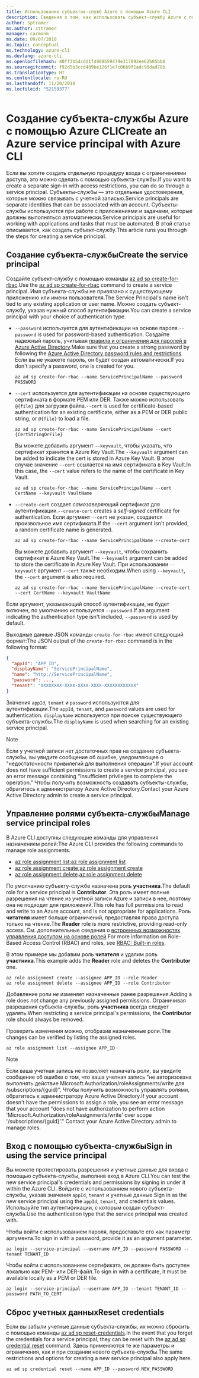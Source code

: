 ```yaml
---
title: Использование субъектов-служб Azure с помощью Azure CLI
description: Сведения о том, как использовать субъект-службу Azure с помощью Azure CLI.
author: sptramer
ms.author: sttramer
manager: carmonm
ms.date: 09/07/2018
ms.topic: conceptual
ms.technology: azure-cli
ms.devlang: azure-cli
ms.openlocfilehash: 40ff3b54cdd1f4908b59479e317092ee62b05bb0
ms.sourcegitcommit: f92d5b3ccd409be126f1e7c06b9f1adc98dad78b
ms.translationtype: HT
ms.contentlocale: ru-RU
ms.lasthandoff: 11/20/2018
ms.locfileid: "52159377"
---
```

# <a name="create-an-azure-service-principal-with-azure-cli"></a><span data-ttu-id="b8826-103">Создание субъекта-службы Azure с помощью Azure CLI</span><span class="sxs-lookup"><span data-stu-id="b8826-103">Create an Azure service principal with Azure CLI</span></span>

<span data-ttu-id="b8826-104">Если вы хотите создать отдельную процедуру входа с ограничениями доступа, это можно сделать с помощью субъекта-службы.</span><span class="sxs-lookup"><span data-stu-id="b8826-104">If you want to create a separate sign-in with access restrictions, you can do so through a service principal.</span></span> <span data-ttu-id="b8826-105">Субъекты-службы — это отдельные удостоверения, которые можно связывать с учетной записью.</span><span class="sxs-lookup"><span data-stu-id="b8826-105">Service principals are separate identities that can be associated with an account.</span></span> <span data-ttu-id="b8826-106">Субъекты-службы используются при работе с приложениями и задачами, которые должны выполняться автоматически.</span><span class="sxs-lookup"><span data-stu-id="b8826-106">Service principals are useful for working with applications and tasks that must be automated.</span></span> <span data-ttu-id="b8826-107">В этой статье описывается, как создать субъект-службу.</span><span class="sxs-lookup"><span data-stu-id="b8826-107">This article runs you through the steps for creating a service principal.</span></span>

## <a name="create-the-service-principal"></a><span data-ttu-id="b8826-108">Создание субъекта-службы</span><span class="sxs-lookup"><span data-stu-id="b8826-108">Create the service principal</span></span>

<span data-ttu-id="b8826-109">Создайте субъект-службу с помощью команды [az ad sp create-for-rbac](/cli/azure/ad/sp#az-ad-sp-create-for-rbac).</span><span class="sxs-lookup"><span data-stu-id="b8826-109">Use the [az ad sp create-for-rbac](/cli/azure/ad/sp#az-ad-sp-create-for-rbac) command to create a service principal.</span></span> <span data-ttu-id="b8826-110">Имя субъекта-службы не привязано к существующему приложению или имени пользователя.</span><span class="sxs-lookup"><span data-stu-id="b8826-110">The Service Principal's name isn't tied to any existing application or user name.</span></span> <span data-ttu-id="b8826-111">Можно создать субъект-службу, указав нужный способ аутентификации.</span><span class="sxs-lookup"><span data-stu-id="b8826-111">You can create a service principal with your choice of authentication type.</span></span>

* <span data-ttu-id="b8826-112">`--password` используется для аутентификации на основе пароля.</span><span class="sxs-lookup"><span data-stu-id="b8826-112">`--password` is used for password-based authentication.</span></span> <span data-ttu-id="b8826-113">Создайте надежный пароль, учитывая [правила и ограничения для паролей в Azure Active Directory](/azure/active-directory/active-directory-passwords-policy).</span><span class="sxs-lookup"><span data-stu-id="b8826-113">Make sure that you create a strong password by following the [Azure Active Directory password rules and restrictions](/azure/active-directory/active-directory-passwords-policy).</span></span> <span data-ttu-id="b8826-114">Если вы не укажете пароль, он будет создан автоматически.</span><span class="sxs-lookup"><span data-stu-id="b8826-114">If you don't specify a password, one is created for you.</span></span>

  ```azurecli-interactive
  az ad sp create-for-rbac --name ServicePrincipalName --password PASSWORD
  ```

* <span data-ttu-id="b8826-115">`--cert` используется для аутентификации на основе существующего сертификата в формате PEM или DER. Также можно использовать `@{file}` для загрузки файла.</span><span class="sxs-lookup"><span data-stu-id="b8826-115">`--cert` is used for certificate-based authentication for an existing certificate, either as a PEM or DER public string, or `@{file}` to load a file.</span></span>

  ```azurecli-interactive
  az ad sp create-for-rbac --name ServicePrincipalName --cert {CertStringOrFile}
  ```

  <span data-ttu-id="b8826-116">Вы можете добавить аргумент `--keyvault`, чтобы указать, что сертификат хранится в Azure Key Vault.</span><span class="sxs-lookup"><span data-stu-id="b8826-116">The `--keyvault` argument can be added to indicate the cert is stored in Azure Key Vault.</span></span> <span data-ttu-id="b8826-117">В этом случае значение `--cert` ссылается на имя сертификата в Key Vault.</span><span class="sxs-lookup"><span data-stu-id="b8826-117">In this case, the `--cert` value refers to the name of the certificate in Key Vault.</span></span>

  ```azurecli-interactive
  az ad sp create-for-rbac --name ServicePrincipalName --cert CertName --keyvault VaultName
  ```

* <span data-ttu-id="b8826-118">`--create-cert` создает _самозаверяющий_ сертификат для аутентификации.</span><span class="sxs-lookup"><span data-stu-id="b8826-118">`--create-cert` creates a _self-signed_ certificate for authentication.</span></span> <span data-ttu-id="b8826-119">Если аргумент `--cert` не указан, создается произвольное имя сертификата.</span><span class="sxs-lookup"><span data-stu-id="b8826-119">If the `--cert` argument isn't provided, a random certificate name is generated.</span></span>

  ```azurecli-interactive
  az ad sp create-for-rbac --name ServicePrincipalName --create-cert
  ```

  <span data-ttu-id="b8826-120">Вы можете добавить аргумент `--keyvault`, чтобы сохранить сертификат в Azure Key Vault.</span><span class="sxs-lookup"><span data-stu-id="b8826-120">The `--keyvault` argument can be added to store the certificate in Azure Key Vault.</span></span> <span data-ttu-id="b8826-121">При использовании `--keyvault` аргумент `--cert` также необходим.</span><span class="sxs-lookup"><span data-stu-id="b8826-121">When using `--keyvault`, the `--cert` argument is also required.</span></span>

  ```azurecli-interactive
  az ad sp create-for-rbac --name ServicePrincipalName --create-cert --cert CertName --keyvault VaultName
  ```

<span data-ttu-id="b8826-122">Если аргумент, указывающий способ аутентификации, не будет включен, по умолчанию используется `--password`.</span><span class="sxs-lookup"><span data-stu-id="b8826-122">If an argument indicating the authentication type isn't included, `--password` is used by default.</span></span>

<span data-ttu-id="b8826-123">Выходные данные JSON команды `create-for-rbac` имеют следующий формат:</span><span class="sxs-lookup"><span data-stu-id="b8826-123">The JSON output of the `create-for-rbac` command is in the following format:</span></span>

```json
{
  "appId": "APP_ID",
  "displayName": "ServicePrincipalName",
  "name": "http://ServicePrincipalName",
  "password": ...,
  "tenant": "XXXXXXXX-XXXX-XXXX-XXXX-XXXXXXXXXXXX"
}
```

<span data-ttu-id="b8826-124">Значения `appId`, `tenant` и `password` используются для аутентификации.</span><span class="sxs-lookup"><span data-stu-id="b8826-124">The `appId`, `tenant`, and `password` values are used for authentication.</span></span> <span data-ttu-id="b8826-125">`displayName` используется при поиске существующего субъекта-службы.</span><span class="sxs-lookup"><span data-stu-id="b8826-125">The `displayName` is used when searching for an existing service principal.</span></span>

> [!NOTE]
> <span data-ttu-id="b8826-126">Если у учетной записи нет достаточных прав на создание субъекта-службы, вы увидите сообщение об ошибке, уведомляющее о "недостаточности привилегий для выполнения операции".</span><span class="sxs-lookup"><span data-stu-id="b8826-126">If your account does not have sufficient permissions to create a service principal, you see an error message containing "Insufficient privileges to complete the operation."</span></span> <span data-ttu-id="b8826-127">Чтобы получить возможность создавать субъекты-службы, обратитесь к администратору Azure Active Directory.</span><span class="sxs-lookup"><span data-stu-id="b8826-127">Contact your Azure Active Directory admin to create a service principal.</span></span>

## <a name="manage-service-principal-roles"></a><span data-ttu-id="b8826-128">Управление ролями субъекта-службы</span><span class="sxs-lookup"><span data-stu-id="b8826-128">Manage service principal roles</span></span>

<span data-ttu-id="b8826-129">В Azure CLI доступны следующие команды для управления назначением ролей:</span><span class="sxs-lookup"><span data-stu-id="b8826-129">The Azure CLI provides the following commands to manage role assignments.</span></span>

* <span data-ttu-id="b8826-130">[az role assignment list](/cli/azure/role/assignment#az-role-assignment-list);</span><span class="sxs-lookup"><span data-stu-id="b8826-130">[az role assignment list](/cli/azure/role/assignment#az-role-assignment-list)</span></span>
* <span data-ttu-id="b8826-131">[az role assignment create](/cli/azure/role/assignment#az-role-assignment-create);</span><span class="sxs-lookup"><span data-stu-id="b8826-131">[az role assignment create](/cli/azure/role/assignment#az-role-assignment-create)</span></span>
* <span data-ttu-id="b8826-132">[az role assignment delete](/cli/azure/role/assignment#az-role-assignment-delete).</span><span class="sxs-lookup"><span data-stu-id="b8826-132">[az role assignment delete](/cli/azure/role/assignment#az-role-assignment-delete)</span></span>

<span data-ttu-id="b8826-133">По умолчанию субъекту-службе назначена роль **участника**.</span><span class="sxs-lookup"><span data-stu-id="b8826-133">The default role for a service principal is **Contributor**.</span></span> <span data-ttu-id="b8826-134">Эта роль имеет полные разрешения на чтение из учетной записи Azure и записи в нее, поэтому она не подходит для приложений.</span><span class="sxs-lookup"><span data-stu-id="b8826-134">This role has full permissions to read and write to an Azure account, and is not appropriate for applications.</span></span> <span data-ttu-id="b8826-135">Роль **читателя** имеет больше ограничений, предоставляя права доступа только на чтение.</span><span class="sxs-lookup"><span data-stu-id="b8826-135">The **Reader** role is more restrictive, providing read-only access.</span></span>  <span data-ttu-id="b8826-136">См. дополнительные сведения о [встроенных возможностях управления доступом на основе ролей](/azure/active-directory/role-based-access-built-in-roles).</span><span class="sxs-lookup"><span data-stu-id="b8826-136">For more information on Role-Based Access Control (RBAC) and roles, see [RBAC: Built-in roles](/azure/active-directory/role-based-access-built-in-roles).</span></span>

<span data-ttu-id="b8826-137">В этом примере мы добавим роль **читателя** и удалим роль **участника**.</span><span class="sxs-lookup"><span data-stu-id="b8826-137">This example adds the **Reader** role and deletes the **Contributor** one.</span></span>

```azurecli-interactive
az role assignment create --assignee APP_ID --role Reader
az role assignment delete --assignee APP_ID --role Contributor
```

<span data-ttu-id="b8826-138">Добавление роли _не_ изменяет назначенные ранее разрешения.</span><span class="sxs-lookup"><span data-stu-id="b8826-138">Adding a role does _not_ change any previously assigned permissions.</span></span> <span data-ttu-id="b8826-139">Ограничивая разрешения субъекта-службы, роль __участника__ всегда следует удалять.</span><span class="sxs-lookup"><span data-stu-id="b8826-139">When restricting a service principal's permissions, the __Contributor__ role should always be removed.</span></span>

<span data-ttu-id="b8826-140">Проверить изменения можно, отобразив назначенные роли.</span><span class="sxs-lookup"><span data-stu-id="b8826-140">The changes can be verified by listing the assigned roles.</span></span>

```azurecli-interactive
az role assignment list --assignee APP_ID
```

> [!NOTE]
> <span data-ttu-id="b8826-141">Если ваша учетная запись не позволяет назначать роли, вы увидите сообщение об ошибке о том, что ваша учетная запись "не авторизована выполнять действие Microsoft.Authorization/roleAssignments/write для /subscriptions/{guid}". Чтобы получить возможность управлять ролями, обратитесь к администратору Azure Active Directory.</span><span class="sxs-lookup"><span data-stu-id="b8826-141">If your account doesn't have the permissions to assign a role, you see an error message that your account "does not have authorization to perform action 'Microsoft.Authorization/roleAssignments/write' over scope '/subscriptions/{guid}'." Contact your Azure Active Directory admin to manage roles.</span></span>

## <a name="sign-in-using-the-service-principal"></a><span data-ttu-id="b8826-142">Вход с помощью субъекта-службы</span><span class="sxs-lookup"><span data-stu-id="b8826-142">Sign in using the service principal</span></span>

<span data-ttu-id="b8826-143">Вы можете протестировать разрешения и учетные данные для входа с помощью субъекта-службы, выполнив вход в Azure CLI.</span><span class="sxs-lookup"><span data-stu-id="b8826-143">You can test the new service principal's credentials and permissions by signing in under it within the Azure CLI.</span></span> <span data-ttu-id="b8826-144">Войдите с использованием нового субъекта-службы, указав значения `appId`, `tenant` и учетные данные.</span><span class="sxs-lookup"><span data-stu-id="b8826-144">Sign in as the new service principal using the `appId`, `tenant`, and credentials values.</span></span> <span data-ttu-id="b8826-145">Используйте тип аутентификации, с которым создан субъект-служба.</span><span class="sxs-lookup"><span data-stu-id="b8826-145">Use the authentication type that the service principal was created with.</span></span>

<span data-ttu-id="b8826-146">Чтобы войти с использованием пароля, предоставьте его как параметр аргумента.</span><span class="sxs-lookup"><span data-stu-id="b8826-146">To sign in with a password, provide it as an argument parameter.</span></span>

```azurecli-interactive
az login --service-principal --username APP_ID --password PASSWORD --tenant TENANT_ID
```

<span data-ttu-id="b8826-147">Чтобы войти с использованием сертификата, он должен быть доступен локально как PEM- или DER-файл.</span><span class="sxs-lookup"><span data-stu-id="b8826-147">To sign in with a certificate, it must be available locally as a PEM or DER file.</span></span>

```azurecli-interactive
az login --service-principal --username APP_ID --tenant TENANT_ID --password PATH_TO_CERT
```

## <a name="reset-credentials"></a><span data-ttu-id="b8826-148">Сброс учетных данных</span><span class="sxs-lookup"><span data-stu-id="b8826-148">Reset credentials</span></span>

<span data-ttu-id="b8826-149">Если вы забыли учетные данные субъекта-службы, их можно сбросить с помощью команды [az ad sp reset-credentials](/cli/azure/ad/sp/credential#az-ad-sp-credential-reset).</span><span class="sxs-lookup"><span data-stu-id="b8826-149">In the event that you forget the credentials for a service principal, they can be reset with the [az ad sp credential reset](/cli/azure/ad/sp/credential#az-ad-sp-credential-reset) command.</span></span> <span data-ttu-id="b8826-150">Здесь применяются те же параметры и ограничения, как и при создании нового субъекта-службы.</span><span class="sxs-lookup"><span data-stu-id="b8826-150">The same restrictions and options for creating a new service principal also apply here.</span></span>

```azurecli-interactive
az ad sp credential reset --name APP_ID --password NEW_PASSWORD
```

